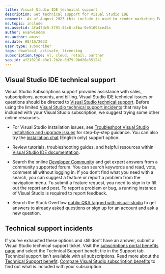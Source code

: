 ```yaml
---
title: Visual Studio IDE technical support
description: Get technical support for Visual Studio IDE
comment:  As of August 2023 this include is used to render marketing FAQ content for VS Subscriptions in the following portals - VSCom, Manage, and My portals. It was not used for learn.microsoft.com content at that time.  SMEs are Evan Windom and Larissa Crawford of Red Door Collaborative and Sharvari Dighe.
ms.topic: include
ms.assetid: 4fa47dc5-3791-45c8-afba-9e01693ce45a
author: evanwindom
ms.author: amast
ms.date: 08/16/2023
user.type: subscriber
tags: download, activate, licensing
subscription.type: vl, cloud, retail, partner
sap.id: af210210-e3e1-2b2e-8d79-9bd20e851241
---
```


## Visual Studio IDE technical support 

Visual Studio Subscriptions support provides assistance with sales, subscriptions, accounts, and billing. Visual Studio IDE technical issues or questions should be directed to [Visual Studio technical support](https://visualstudio.microsoft.com/vs/support/). Before using the limited [Visual Studio technical support incidents](https://learn.microsoft.com/visualstudio/subscriptions/vs-tech-support) that may be included with your Visual Studio subscription, we suggest trying some other online resources.

+ For Visual Studio installation issues, see [Troubleshoot Visual Studio installation and upgrade issues](https://learn.microsoft.com/visualstudio/install/troubleshooting-installation-issues) for step-by-step guidance. You can also try the [installation chat](https://visualstudio.microsoft.com/vs/support/#talktous) (English only) support option.

+ Review tutorials, troubleshooting guides, and helpful resources within [Visual Studio IDE documentation](https://learn.microsoft.com/visualstudio/ide/). 

+ Search the online [Developer Community](https://developercommunity.visualstudio.com/) and get expert answers from a community supported forum. You can search keywords and read, vote, comment all without logging in. If you don’t find what you need with a search, you can suggest a feature or report a problem from the navigation menu. To submit a feature request, you need to sign in to fill out the report and post. To report a problem or bug, a running instance of Visual Studio is required to report feedback.  

+ Search the Stack Overflow [public Q&A tagged with visual-studio](https://stackoverflow.com/questions/tagged/visual-studio?tab=Newest) to get answers to already asked questions or sign up for an account and ask a new question.  

## Technical support incidents 

If you’ve exhausted these options and still don’t have an answer, submit a Visual Studio technical support ticket.  Visit the [subscriptions portal benefits page](https://my.visualstudio.com/Benefits) and select the Technical Support benefit tile in the Support tab. Technical support isn't available with all subscriptions. Read more about the [Technical Support benefit](https://learn.microsoft.com/visualstudio/subscriptions/vs-tech-support). [Compare Visual Studio subscription benefits](https://visualstudio.microsoft.com/vs/benefits/#azure?cat=visual-studio-enterprise-subscription) to find out what is included with your subscription.

